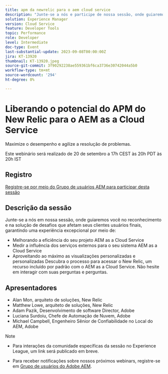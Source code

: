 ```yaml
---
title: apm da newrelic para o aem cloud service
description: "Junte-se a nós e participe de nossa sessão, onde guiaremos você no reconhecimento e na solução de desafios que afetam seus clientes usuários finais, garantindo uma experiência excepcional por meio do aprimoramento da eficiência de seu Projeto AEM as a Cloud Service, da medição da influência dos serviços externos para seu sistema AEM as a Cloud Service e aproveitando ao máximo as visualizações personalizadas. Descubra o processo de acesso ao New Relic, um recurso incluído por padrão com o AEM as a Cloud Service. Não hesite em interagir com suas perguntas e perguntas."
solution: Experience Manager
version: Cloud Service
feature: Developer Tools
topic: Performance
role: Developer
level: Intermediate
doc-type: Event
last-substantial-update: 2023-09-08T00:00:00Z
jira: KT-13920
thumbnail: KT-13920.jpeg
source-git-commit: 3f90292238ae559361bf6ca3736e30742044a5b0
workflow-type: tm+mt
source-wordcount: '294'
ht-degree: 0%

---
```



# Liberando o potencial do APM do New Relic para o AEM as a Cloud Service

Maximize o desempenho e agilize a resolução de problemas.

Este webinário será realizado de 20 de setembro a 17h CEST às 20h PDT às 20h IST

## Registro

[Registre-se por meio do Grupo de usuários AEM para participar desta sessão](https://aem-augs.adobe.com/events/details/adobe-experience-manager-aem-learning-chapter-presents-harness-the-power-of-new-relic-apm-for-aem-as-a-cloud-service-boost-performance-amp-rapid-issue-fix/)

## Descrição da sessão

Junte-se a nós em nossa sessão, onde guiaremos você no reconhecimento e na solução de desafios que afetam seus clientes usuários finais, garantindo uma experiência excepcional por meio de:

* Melhorando a eficiência do seu projeto AEM as a Cloud Service
* Medir a influência dos serviços externos para o seu sistema AEM as a Cloud Service
* Aproveitando ao máximo as visualizações personalizadas e personalizadas Descubra o processo para acessar o New Relic, um recurso incluído por padrão com o AEM as a Cloud Service. Não hesite em interagir com suas perguntas e perguntas.

## Apresentadores

* Alan Mon, arquiteto de soluções, New Relic
* Matthew Lowe, arquiteto de soluções, New Relic
* Adam Pazik, Desenvolvimento de software Director, Adobe
* Luciana Surdoiu, Chefe de Automação de Nuvem, Adobe
* Michael Campbell, Engenheiro Sênior de Confiabilidade no Local do AEM, Adobe

>[!NOTE]
>
>* Para interações da comunidade específicas da sessão no Experience League, um link será publicado em breve.
>
>* Para receber notificações sobre nossos próximos webinars, registre-se em [Grupo de usuários do Adobe AEM](https://aem-augs.adobe.com/).
